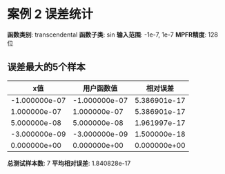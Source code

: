 # 案例 2 误差统计

**函数类别**: transcendental
**函数子类**: sin
**输入范围**: -1e-7, 1e-7
**MPFR精度**: 128 位

## 误差最大的5个样本

| x值 | 用户函数值 | 相对误差 |
|-----|-----------|----------|
| -1.000000e-07 | -1.000000e-07 | 5.386901e-17 |
| 1.000000e-07 | 1.000000e-07 | 5.386901e-17 |
| 5.000000e-08 | 5.000000e-08 | 1.961997e-17 |
| -3.000000e-09 | -3.000000e-09 | 1.500000e-18 |
| 0.000000e+00 | 0.000000e+00 | 0.000000e+00 |

**总测试样本数**: 7
**平均相对误差**: 1.840828e-17
